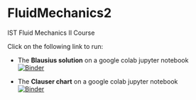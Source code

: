 # FluidMechanics2

IST Fluid Mechanics II Course 

Click on the following link to run:

* The **Blausius solution** on a google colab jupyter notebook  
[![Binder](https://colab.research.google.com/assets/colab-badge.svg)](https://colab.research.google.com/github/joaochenriques/FluidMechanics2/blob/main/Blasius/Blasius.ipynb)

* The **Clauser chart** on a google colab jupyter notebook  
[![Binder](https://colab.research.google.com/assets/colab-badge.svg)](https://colab.research.google.com/github/joaochenriques/FluidMechanics2/blob/main/Laboratory/ClauserChart.ipynb)
